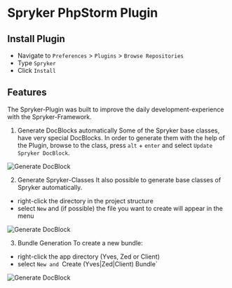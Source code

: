 Spryker PhpStorm Plugin
========================

Install Plugin
------------------------

* Navigate to `Preferences` > `Plugins` > `Browse Repositories`
* Type `Spryker`
* Click `Install`


Features
------------------------

The Spryker-Plugin was built to improve the daily development-experience with the Spryker-Framework.


1. Generate DocBlocks automatically
Some of the Spryker base classes, have very special DocBlocks. In order to generate them with the help of the Plugin, browse to the class, press `alt` + `enter` and select `Update Spryker DocBlock`.


![Generate DocBlock](https://raw.githubusercontent.com/project-a/idea-php-spryker-plugin/master/docs/update_docblock.gif)

2. Generate Spryker-Classes
It also possible to generate base classes of Spryker automatically.

- right-click the directory in the project structure
- select `New` and (if possible) the file you want to create will appear in the menu

![Generate DocBlock](https://raw.githubusercontent.com/project-a/idea-php-spryker-plugin/master/docs/create_spryker_file.gif)

3. Bundle Generation
To create a new bundle:

- right-click the app directory (Yves, Zed or Client)
- select `New and `Create (Yves|Zed|Client) Bundle`

![Generate DocBlock](https://raw.githubusercontent.com/project-a/idea-php-spryker-plugin/master/docs/create_spryker_bundle.gif)